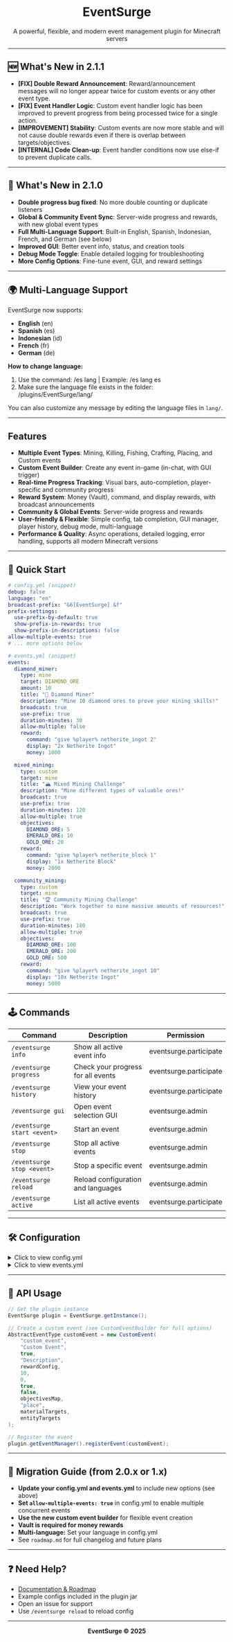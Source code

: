 <div align="center">
  <h1>EventSurge</h1>
  <p>A powerful, flexible, and modern event management plugin for Minecraft servers</p>
</div>

---
## 🆕 What's New in 2.1.1
- **[FIX] Double Reward Announcement**: Reward/announcement messages will no longer appear twice for custom events or any other event type.
- **[FIX] Event Handler Logic**: Custom event handler logic has been improved to prevent progress from being processed twice for a single action.
- **[IMPROVEMENT] Stability**: Custom events are now more stable and will not cause double rewards even if there is overlap between targets/objectives.
- **[INTERNAL] Code Clean-up**: Event handler conditions now use else-if to prevent duplicate calls.
---
## 🚀 What's New in 2.1.0
- **Double progress bug fixed**: No more double counting or duplicate listeners
- **Global & Community Event Sync**: Server-wide progress and rewards, with new global event types
- **Full Multi-Language Support**: Built-in English, Spanish, Indonesian, French, and German (see below)
- **Improved GUI**: Better event info, status, and creation tools
- **Debug Mode Toggle**: Enable detailed logging for troubleshooting
- **More Config Options**: Fine-tune event, GUI, and reward settings

---

## 🌍 Multi-Language Support
EventSurge now supports:
- **English** (en)
- **Spanish** (es)
- **Indonesian** (id)
- **French** (fr)
- **German** (de)

**How to change language:**
1. Use the command: /es lang <lang>  |  Example: /es lang es
2. Make sure the language file exists in the folder: /plugins/EventSurge/lang/

You can also customize any message by editing the language files in `lang/`.

---

## Features
- **Multiple Event Types**: Mining, Killing, Fishing, Crafting, Placing, and Custom events
- **Custom Event Builder**: Create any event in-game (in-chat, with GUI trigger)
- **Real-time Progress Tracking**: Visual bars, auto-completion, player-specific and community progress
- **Reward System**: Money (Vault), command, and display rewards, with broadcast announcements
- **Community & Global Events**: Server-wide progress and rewards
- **User-friendly & Flexible**: Simple config, tab completion, GUI manager, player history, debug mode, multi-language
- **Performance & Quality**: Async operations, detailed logging, error handling, supports all modern Minecraft versions

---

## 🏁 Quick Start
```yaml
# config.yml (snippet)
debug: false
language: "en"
broadcast-prefix: "&6[EventSurge] &f"
prefix-settings:
  use-prefix-by-default: true
  show-prefix-in-rewards: true
  show-prefix-in-descriptions: false
allow-multiple-events: true
# ... more options below
```

```yaml
# events.yml (snippet)
events:
  diamond_miner:
    type: mine
    target: DIAMOND_ORE
    amount: 10
    title: "💎 Diamond Miner"
    description: "Mine 10 diamond ores to prove your mining skills!"
    broadcast: true
    use-prefix: true
    duration-minutes: 30
    allow-multiple: false
    reward:
      command: "give %player% netherite_ingot 2"
      display: "2x Netherite Ingot"
      money: 1000

  mixed_mining:
    type: custom
    target: mine
    title: "🏔️ Mixed Mining Challenge"
    description: "Mine different types of valuable ores!"
    broadcast: true
    use-prefix: true
    duration-minutes: 120
    allow-multiple: true
    objectives:
      DIAMOND_ORE: 5
      EMERALD_ORE: 10
      GOLD_ORE: 20
    reward:
      command: "give %player% netherite_block 1"
      display: "1x Netherite Block"
      money: 2000

  community_mining:
    type: custom
    target: mine
    title: "🏆 Community Mining Challenge"
    description: "Work together to mine massive amounts of resources!"
    broadcast: true
    use-prefix: true
    duration-minutes: 180
    allow-multiple: true
    objectives:
      DIAMOND_ORE: 100
      EMERALD_ORE: 200
      GOLD_ORE: 500
    reward:
      command: "give %player% netherite_ingot 10"
      display: "10x Netherite Ingot"
      money: 5000
```

---

## 🕹️ Commands
| Command | Description | Permission |
|---------|-------------|------------|
| `/eventsurge info` | Show all active event info | eventsurge.participate |
| `/eventsurge progress` | Check your progress for all events | eventsurge.participate |
| `/eventsurge history` | View your event history | eventsurge.participate |
| `/eventsurge gui` | Open event selection GUI | eventsurge.admin |
| `/eventsurge start <event>` | Start an event | eventsurge.admin |
| `/eventsurge stop` | Stop all active events | eventsurge.admin |
| `/eventsurge stop <event>` | Stop a specific event | eventsurge.admin |
| `/eventsurge reload` | Reload configuration and languages | eventsurge.admin |
| `/eventsurge active` | List all active events | eventsurge.participate |

---

## 🛠️ Configuration
<details>
<summary>Click to view config.yml</summary>

```yaml
# EventSurge Configuration

debug: false
language: "en"
broadcast-prefix: "&6[EventSurge] &f"
prefix-settings:
  use-prefix-by-default: true
  show-prefix-in-rewards: true
  show-prefix-in-descriptions: false
messages:
  no-permission: "&cYou don't have permission to use this command!"
  event-start: "&aEvent has started: %event%"
  event-stop: "&cEvent has been stopped: %event%"
  event-complete: "&a%player% has completed the %event% event!"
  progress: "&7Progress: &e%current%&7/&e%target% &7%type%"
  event-reminder: "&7Event in progress: &e%event% &7- %description%"
  reward-announcement: "&a%player% has received &e%reward% &afor completing &6%event%! &7🎁"
  time-remaining: "&e%event% &7has &e%time% &7minutes remaining!"
  event-expired: "&cEvent &e%event% &chas expired!"
announce-sound: "ENTITY_EXPERIENCE_ORB_PICKUP"
reminder-sound: "BLOCK_NOTE_BLOCK_PLING"
auto-start: true
interval-seconds: 1800
announcement-interval: 300
allow-multiple-events: true
gui:
  title: "&8Event Manager"
  rows: 3
custom-events:
  max-duration: 1440
  max-objectives: 10
  allow-money-rewards: true
  allow-command-rewards: true
multiple-events:
  enabled: true
  max-concurrent: 5
  show-all-active: true
debug-settings:
  log-event-registration: true
  log-progress-updates: true
  log-reward-execution: true
  log-permission-checks: true
  log-configuration-loading: true
```
</details>

<details>
<summary>Click to view events.yml</summary>

```yaml
# Example events
events:
  diamond_miner:
    type: mine
    target: DIAMOND_ORE
    amount: 10
    title: "💎 Diamond Miner"
    description: "Mine 10 diamond ores to prove your mining skills!"
    broadcast: true
    use-prefix: true
    duration-minutes: 30
    allow-multiple: false
    reward:
      command: "give %player% netherite_ingot 2"
      display: "2x Netherite Ingot"
      money: 1000

  mixed_mining:
    type: custom
    target: mine
    title: "🏔️ Mixed Mining Challenge"
    description: "Mine different types of valuable ores!"
    broadcast: true
    use-prefix: true
    duration-minutes: 120
    allow-multiple: true
    objectives:
      DIAMOND_ORE: 5
      EMERALD_ORE: 10
      GOLD_ORE: 20
    reward:
      command: "give %player% netherite_block 1"
      display: "1x Netherite Block"
      money: 2000

  community_mining:
    type: custom
    target: mine
    title: "🏆 Community Mining Challenge"
    description: "Work together to mine massive amounts of resources!"
    broadcast: true
    use-prefix: true
    duration-minutes: 180
    allow-multiple: true
    objectives:
      DIAMOND_ORE: 100
      EMERALD_ORE: 200
      GOLD_ORE: 500
    reward:
      command: "give %player% netherite_ingot 10"
      display: "10x Netherite Ingot"
      money: 5000
```
</details>

---

## 🧩 API Usage
```java
// Get the plugin instance
EventSurge plugin = EventSurge.getInstance();

// Create a custom event (see CustomEventBuilder for full options)
AbstractEventType customEvent = new CustomEvent(
    "custom_event",
    "Custom Event",
    true,
    "Description",
    rewardConfig,
    10,
    0,
    true,
    false,
    objectivesMap,
    "place",
    materialTargets,
    entityTargets
);

// Register the event
plugin.getEventManager().registerEvent(customEvent);
```

---

## 🔄 Migration Guide (from 2.0.x or 1.x)
- **Update your config.yml and events.yml** to include new options (see above)
- **Set `allow-multiple-events: true`** in config.yml to enable multiple concurrent events
- **Use the new custom event builder** for flexible event creation
- **Vault is required for money rewards**
- **Multi-language:** Set your language in config.yml
- See `roadmap.md` for full changelog and future plans

---

## ❓ Need Help?
- [Documentation & Roadmap](./roadmap.md)
- Example configs included in the plugin jar
- Open an issue for support
- Use `/eventsurge reload` to reload config

---

<div align="center">
  <b>EventSurge &copy; 2025</b>
</div> 
